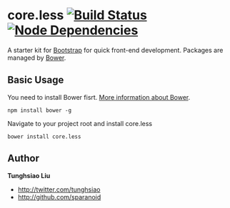 # core.less [![Build Status](https://travis-ci.org/sparanoid/core.less.png)](https://travis-ci.org/sparanoid/core.less) [![Node Dependencies](https://david-dm.org/sparanoid/core.less.png)](https://david-dm.org/sparanoid/core.less)


A starter kit for [Bootstrap](https://github.com/twitter/bootstrap) for quick front-end development. Packages are managed by [Bower](https://github.com/bower/bower).

## Basic Usage

You need to install Bower fisrt. [More information about Bower](https://github.com/twitter/bower).

	npm install bower -g

Navigate to your project root and install core.less

	bower install core.less

## Author

**Tunghsiao Liu**

+ http://twitter.com/tunghsiao
+ http://github.com/sparanoid